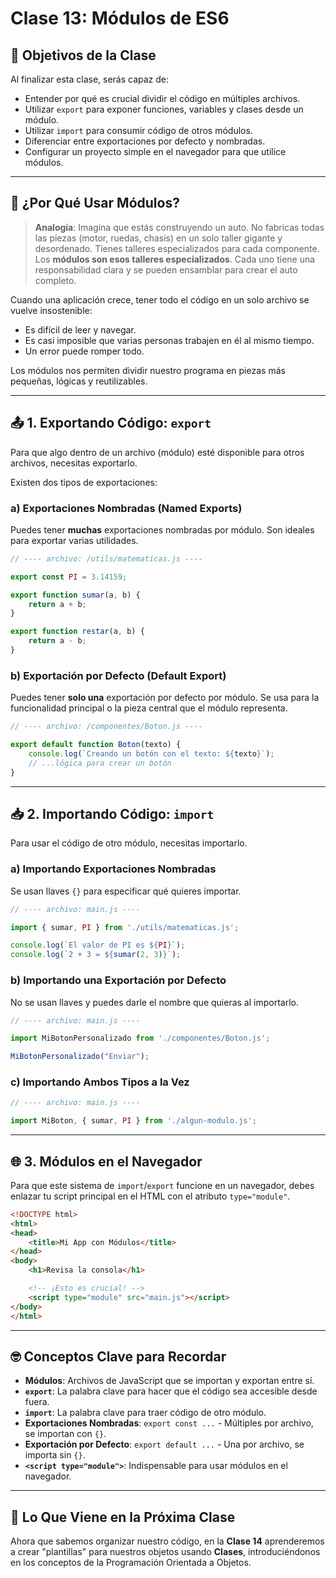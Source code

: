 # Clase 13: Módulos de ES6

## 🎯 Objetivos de la Clase

Al finalizar esta clase, serás capaz de:
- Entender por qué es crucial dividir el código en múltiples archivos.
- Utilizar `export` para exponer funciones, variables y clases desde un módulo.
- Utilizar `import` para consumir código de otros módulos.
- Diferenciar entre exportaciones por defecto y nombradas.
- Configurar un proyecto simple en el navegador para que utilice módulos.

---

## 🤔 ¿Por Qué Usar Módulos?

> **Analogía**: Imagina que estás construyendo un auto. No fabricas todas las piezas (motor, ruedas, chasis) en un solo taller gigante y desordenado. Tienes talleres especializados para cada componente. Los **módulos son esos talleres especializados**. Cada uno tiene una responsabilidad clara y se pueden ensamblar para crear el auto completo.

Cuando una aplicación crece, tener todo el código en un solo archivo se vuelve insostenible:
- Es difícil de leer y navegar.
- Es casi imposible que varias personas trabajen en él al mismo tiempo.
- Un error puede romper todo.

Los módulos nos permiten dividir nuestro programa en piezas más pequeñas, lógicas y reutilizables.

---

## 📤 1. Exportando Código: `export`

Para que algo dentro de un archivo (módulo) esté disponible para otros archivos, necesitas exportarlo.

Existen dos tipos de exportaciones:

### a) Exportaciones Nombradas (Named Exports)

Puedes tener **muchas** exportaciones nombradas por módulo. Son ideales para exportar varias utilidades.

```javascript
// ---- archivo: /utils/matematicas.js ----

export const PI = 3.14159;

export function sumar(a, b) {
    return a + b;
}

export function restar(a, b) {
    return a - b;
}
```

### b) Exportación por Defecto (Default Export)

Puedes tener **solo una** exportación por defecto por módulo. Se usa para la funcionalidad principal o la pieza central que el módulo representa.

```javascript
// ---- archivo: /componentes/Boton.js ----

export default function Boton(texto) {
    console.log(`Creando un botón con el texto: ${texto}`);
    // ...lógica para crear un botón
}
```

---

## 📥 2. Importando Código: `import`

Para usar el código de otro módulo, necesitas importarlo.

### a) Importando Exportaciones Nombradas
Se usan llaves `{}` para especificar qué quieres importar.

```javascript
// ---- archivo: main.js ----

import { sumar, PI } from './utils/matematicas.js';

console.log(`El valor de PI es ${PI}`);
console.log(`2 + 3 = ${sumar(2, 3)}`);
```

### b) Importando una Exportación por Defecto
No se usan llaves y puedes darle el nombre que quieras al importarlo.

```javascript
// ---- archivo: main.js ----

import MiBotonPersonalizado from './componentes/Boton.js';

MiBotonPersonalizado("Enviar");
```

### c) Importando Ambos Tipos a la Vez

```javascript
// ---- archivo: main.js ----

import MiBoton, { sumar, PI } from './algun-modulo.js';
```

---

## 🌐 3. Módulos en el Navegador

Para que este sistema de `import`/`export` funcione en un navegador, debes enlazar tu script principal en el HTML con el atributo `type="module"`.

```html
<!DOCTYPE html>
<html>
<head>
    <title>Mi App con Módulos</title>
</head>
<body>
    <h1>Revisa la consola</h1>

    <!-- ¡Esto es crucial! -->
    <script type="module" src="main.js"></script>
</body>
</html>
```

---

## 🤓 Conceptos Clave para Recordar

- **Módulos**: Archivos de JavaScript que se importan y exportan entre sí.
- **`export`**: La palabra clave para hacer que el código sea accesible desde fuera.
- **`import`**: La palabra clave para traer código de otro módulo.
- **Exportaciones Nombradas**: `export const ...` - Múltiples por archivo, se importan con `{}`.
- **Exportación por Defecto**: `export default ...` - Una por archivo, se importa sin `{}`.
- **`<script type="module">`**: Indispensable para usar módulos en el navegador.

---

## 🎯 Lo Que Viene en la Próxima Clase

Ahora que sabemos organizar nuestro código, en la **Clase 14** aprenderemos a crear "plantillas" para nuestros objetos usando **Clases**, introduciéndonos en los conceptos de la Programación Orientada a Objetos.
